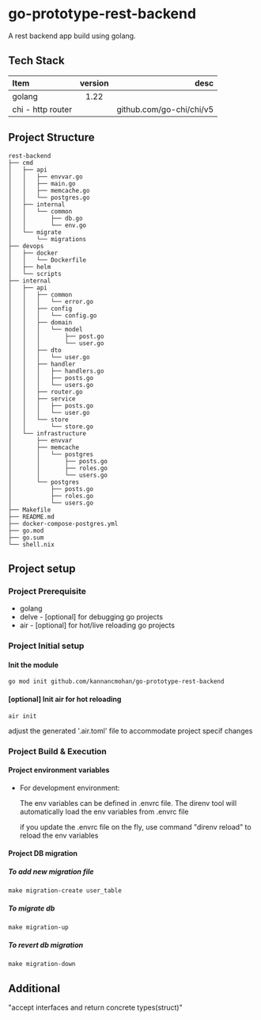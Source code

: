 # go-prototype-rest-backend
A rest backend app build using golang.

## Tech Stack 
| Item              | version  | desc                     |
| :---------------- | :------: | -----------------------: |
| golang            |   1.22   |                          |
| chi - http router |          | github.com/go-chi/chi/v5 |

## Project Structure
```
rest-backend
├── cmd
│   ├── api
│   │   ├── envvar.go
│   │   ├── main.go
│   │   ├── memcache.go
│   │   └── postgres.go
│   ├── internal
│   │   └── common
│   │       ├── db.go
│   │       └── env.go
│   └── migrate
│       └── migrations
├── devops
│   ├── docker
│   │   └── Dockerfile
│   ├── helm
│   └── scripts
├── internal
│   ├── api
│   │   ├── common
│   │   │   └── error.go
│   │   ├── config
│   │   │   └── config.go
│   │   ├── domain
│   │   │   └── model
│   │   │       ├── post.go
│   │   │       └── user.go
│   │   ├── dto
│   │   │   └── user.go
│   │   ├── handler
│   │   │   ├── handlers.go
│   │   │   ├── posts.go
│   │   │   └── users.go
│   │   ├── router.go
│   │   ├── service
│   │   │   ├── posts.go
│   │   │   └── user.go
│   │   └── store
│   │       └── store.go
│   └── infrastructure
│       ├── envvar
│       ├── memcache
│       │   └── postgres
│       │       ├── posts.go
│       │       ├── roles.go
│       │       └── users.go
│       └── postgres
│           ├── posts.go
│           ├── roles.go
│           └── users.go
├── Makefile
├── README.md
├── docker-compose-postgres.yml
├── go.mod
├── go.sum
└── shell.nix
```
## Project setup 

### Project Prerequisite 
* golang
* delve - [optional] for debugging go projects
* air - [optional] for hot/live reloading go projects

### Project Initial setup

#### Init the module 
```
go mod init github.com/kannancmohan/go-prototype-rest-backend
```

#### [optional] Init air for hot reloading
```
air init
```
adjust the generated '.air.toml' file to accommodate project specif changes

### Project Build & Execution

#### Project environment variables 

* For development environment:

     The env variables can be defined in .envrc file. The direnv tool will automatically load the env variables from .envrc file
     
     if you update the .envrc file on the fly, use command "direnv reload" to reload the env variables

#### Project DB migration
##### To add new migration file

```
make migration-create user_table
```
##### To migrate db

```
make migration-up
```

##### To revert db migration

```
make migration-down
```

## Additional 

"accept interfaces and return concrete types(struct)" 